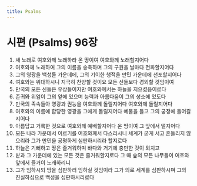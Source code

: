 ```yaml
---
title: Psalms
---
```


# 시편 (Psalms) 96장
1. 새 노래로 여호와께 노래하라 온 땅이여 여호와께 노래할지어다
1. 여호와께 노래하여 그의 이름을 송축하며 그의 구원을 날마다 전파할지어다
1. 그의 영광을 백성들 가운데에, 그의 기이한 행적을 만민 가운데에 선포할지어다
1. 여호와는 위대하시니 지극히 찬양할 것이요 모든 신들보다 경외할 것임이여
1. 만국의 모든 신들은 우상들이지만 여호와께서는 하늘을 지으셨음이로다
1. 존귀와 위엄이 그의 앞에 있으며 능력과 아름다움이 그의 성소에 있도다
1. 만국의 족속들아 영광과 권능을 여호와께 돌릴지어다 여호와께 돌릴지어다
1. 여호와의 이름에 합당한 영광을 그에게 돌릴지어다 예물을 들고 그의 궁정에 들어갈지어다
1. 아름답고 거룩한 것으로 여호와께 예배할지어다 온 땅이여 그 앞에서 떨지어다
1. 모든 나라 가운데서 이르기를 여호와께서 다스리시니 세계가 굳게 서고 흔들리지 않으리라 그가 만민을 공평하게 심판하시리라 할지로다
1. 하늘은 기뻐하고 땅은 즐거워하며 바다와 거기에 충만한 것이 외치고
1. 밭과 그 가운데에 있는 모든 것은 즐거워할지로다 그 때 숲의 모든 나무들이 여호와 앞에서 즐거이 노래하리니
1. 그가 임하시되 땅을 심판하러 임하실 것임이라 그가 의로 세계를 심판하시며 그의 진실하심으로 백성을 심판하시리로다